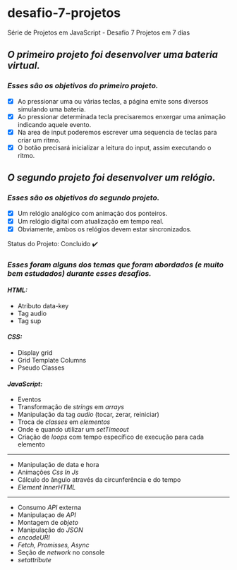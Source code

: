 # desafio-7-projetos
Série de Projetos em JavaScript - Desafio 7 Projetos em 7 dias 

## *O primeiro projeto foi desenvolver uma bateria virtual.*

### *Esses são os objetivos do primeiro projeto.*

- [X] Ao pressionar uma ou várias teclas, a página emite sons diversos simulando uma bateria.
- [X] Ao pressionar determinada tecla precisaremos enxergar uma animação indicando aquele evento.
- [X] Na area de input poderemos escrever uma sequencia de teclas para criar um ritmo.
- [X] O botão precisará inicializar a leitura do input, assim executando o ritmo.

## *O segundo projeto foi desenvolver um relógio.*

### *Esses são os objetivos do segundo projeto.*

- [X] Um relógio analógico com animação dos ponteiros.
- [X] Um relógio digital com atualização em tempo real.
- [X] Obviamente, ambos os relógios devem estar sincronizados.

Status do Projeto: Concluido :heavy_check_mark:

### *Esses foram alguns dos temas que foram abordados (e muito bem estudados) durante esses desafios.*

#### *HTML:*
<ul>
    <li>Atributo data-key</li>
    <li>Tag audio</li>
    <li>Tag sup</li>
</ul>

#### *CSS:*
<ul>
    <li>Display grid</li>
    <li>Grid Template Columns</li>
    <li>Pseudo Classes</li>
</ul>

#### *JavaScript:*
<ul>
    <li>Eventos</li>
    <li>Transformação de <em>strings</em> em <em>arrays</em></li>
    <li>Manipulação da tag <em>audio</em> (tocar, zerar, reiniciar)</li>
    <li>Troca de <em>classes</em> em <em>elementos</em></li>
    <li>Onde e quando utilizar um <em>setTimeout</em></li>
    <li>Criação de <em>loops</em> com tempo específico de execução para cada elemento</li>
</ul>

---

<ul>
    <li>Manipulação de data e hora</li>
    <li>Animações <em>Css In Js</em></li>
    <li>Cálculo do ângulo através da circunferência e do tempo</li>
    <li><em>Element InnerHTML</em></li>
</ul>

---

<ul>
    <li>Consumo <em>API</em> externa</li>
    <li>Manipulaçao de <em>API</em></li>
    <li>Montagem de <em>objeto</em></li>
    <li>Manipulação do <em>JSON</em></li>
    <li><em>encodeURI</em></li>
    <li><em>Fetch, Promisses, Async</em></li>
    <li>Seção de <em>network</em> no console</li>
    <li><em>setattribute</em></li>
</ul>
